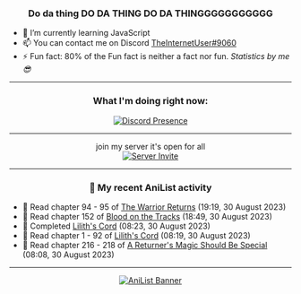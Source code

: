<div align="center">

### Do da thing DO DA THING DO DA THINGGGGGGGGGGG
</div>

- 🌱 I’m currently learning JavaScript
- 📫 You can contact me on Discord [TheInternetUser#9060](https://discord.com/users/534117072796385300)
- ⚡ Fun fact: 80% of the Fun fact is neither a fact nor fun. _Statistics by me 😎_
<hr>

<div align="center">

### What I'm doing right now:
[![Discord Presence](https://lanyard.cnrad.dev/api/534117072796385300)](https://discord.com/users/534117072796385300)
<hr>

join my server it's open for all <br>
[![Server Invite](https://invidget.switchblade.xyz/bfYgVHxrSs)](https://discord.gg/bfYgVHxrSs)

<hr>
  
### 🌸 My recent AniList activity

</div>

<!-- ANILIST_ACTIVITY:start -->

-   📖 Read chapter 94 - 95 of [The Warrior Returns](https://anilist.co/manga/135318) (19:19, 30 August 2023)
-   📖 Read chapter 152 of [Blood on the Tracks](https://anilist.co/manga/98397) (18:49, 30 August 2023)
-   📖 Completed [Lilith's Cord](https://anilist.co/manga/87335) (08:23, 30 August 2023)
-   📖 Read chapter 1 - 92 of [Lilith's Cord](https://anilist.co/manga/87335) (08:19, 30 August 2023)
-   📖 Read chapter 216 - 218 of [A Returner's Magic Should Be Special](https://anilist.co/manga/105393) (08:08, 30 August 2023)

<!-- ANILIST_ACTIVITY:end -->
<hr>

<div align="center">

[![AniList Banner](https://img.anili.st/User/929966)](https://anilist.co/user/TheInternetUser)

<!-- ![Profile views](https://gpvc.arturio.dev/TheInternetUse7) Since 2023-01-09 -->
<br>


</div>
